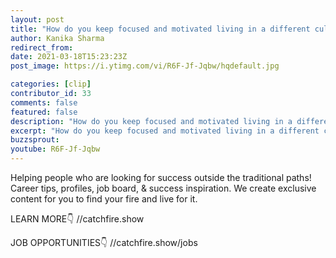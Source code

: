 ```yaml
---
layout: post
title: "How do you keep focused and motivated living in a different culture?"
author: Kanika Sharma
redirect_from:
date: 2021-03-18T15:23:23Z
post_image: https://i.ytimg.com/vi/R6F-Jf-Jqbw/hqdefault.jpg

categories: [clip]
contributor_id: 33
comments: false
featured: false
description: "How do you keep focused and motivated living in a different culture?"
excerpt: "How do you keep focused and motivated living in a different culture?"
buzzsprout: 
youtube: R6F-Jf-Jqbw
---
```



Helping people who are looking for success outside the traditional paths!
Career tips, profiles, job board, & success inspiration.
We create exclusive content for you to find your fire and live for it.

LEARN MORE👇
//catchfire.show

JOB OPPORTUNITIES👇
//catchfire.show/jobs
